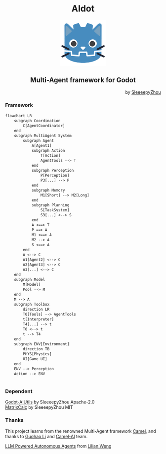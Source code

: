 # <center>AIdot</center>
<p align="center">
  <a href="https://github.com/SleeeepyZhou/AIdot">
	<img src="./addons/AIdot/Res/UI/icon.png" width="150" alt="AIdot logo">
  </a>
</p>

<!-- <div align="center">

[![Moe Counter](https://count.getloli.com/@AIdot?name=AIdot&theme=moebooru)](https://github.com/SleeeepyZhou/AIdot)

</div> -->

## <center>Multi-Agent framework for Godot</center>

<div align="right">

  by [SleeeepyZhou](https://github.com/SleeeepyZhou)

</div>

### Framework

```mermaid
flowchart LR
	subgraph Coordination
		C[AgentCoordinator]
	end
	subgraph MultiAgent System
		subgraph Agent
			A[Agent1]
			subgraph Action
				T[Action]
				AgentTools --> T
			end
			subgraph Perception
				P[Perception]
				P3[...] --> P
			end
			subgraph Memory
				M1[Short] --> M2[Long]
			end
			subgraph Planning
				S[TaskSystem]
				S3[...] <--> S
			end
			A <==> T
			P ==> A
			M1 <==> A
			M2 --> A
			S <==> A
		end
		A <--> C
		A1[Agent2] <--> C
		A2[Agent3] <--> C
		A3[...] <--> C
	end
	subgraph Model
		M[Model]
		Pool --> M
	end
	M --> A
	subgraph Toolbox
		direction LR
		T0[Tools] --> AgentTools
		t[Interpreter]
		T4[...] --> t
		T0 <--> t
		t --> T4
	end
	subgraph ENV[Environment]
		direction TB
		PHYS[Physics]
		UI[Game UI]
	end
	ENV --> Perception
	Action --> ENV
	
```

### Dependent
[Godot-AIUtils](https://github.com/SleeeepyZhou/Godot-AIUtils) by SleeeepyZhou Apache-2.0  
[MatrixCalc](https://github.com/SleeeepyZhou/MatrixCalc) by SleeeepyZhou MIT

### Thanks
This project learns from the renowned Multi-Agent framework [Camel](https://www.camel-ai.org), 
and thanks to [Guohao Li](https://github.com/lightaime) and [Camel-AI](https://github.com/camel-ai) team.

[LLM Powered Autonomous Agents](https://lilianweng.github.io/posts/2023-06-23-agent/) from [Lilian Weng](https://github.com/lilianweng)
